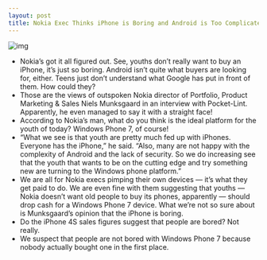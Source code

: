 ```yaml
---
layout: post
title: Nokia Exec Thinks iPhone is Boring and Android is Too Complicated
---
```

![img](http://media.idownloadblog.com/wp-content/uploads/2011/12/Lumia-800.jpg)
* Nokia’s got it all figured out. See, youths don’t really want to buy an iPhone, it’s just so boring. Android isn’t quite what buyers are looking for, either. Teens just don’t understand what Google has put in front of them. How could they?
* Those are the views of outspoken Nokia director of Portfolio, Product Marketing & Sales Niels Munksgaard in an interview with Pocket-Lint. Apparently, he even managed to say it with a straight face!
* According to Nokia’s man, what do you think is the ideal platform for the youth of today? Windows Phone 7, of course!
* “What we see is that youth are pretty much fed up with iPhones. Everyone has the iPhone,” he said. “Also, many are not happy with the complexity of Android and the lack of security. So we do increasing see that the youth that wants to be on the cutting edge and try something new are turning to the Windows phone platform.”
* We are all for Nokia execs pimping their own devices — it’s what they get paid to do. We are even fine with them suggesting that youths — Nokia doesn’t want old people to buy its phones, apparently — should drop cash for a Windows Phone 7 device. What we’re not so sure about is Munksgaard’s opinion that the iPhone is boring.
* Do the iPhone 4S sales figures suggest that people are bored? Not really.
* We suspect that people are not bored with Windows Phone 7 because nobody actually bought one in the first place.

